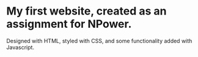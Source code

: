 # My first website, created as an assignment for NPower.

Designed with HTML, styled with CSS, and some functionality added with Javascript.
